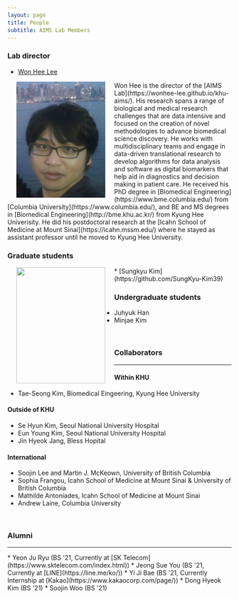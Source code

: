 ```yaml
---
layout: page
title: People
subtitle: AIMS Lab Members
---
```


### Lab director
* [Won Hee Lee](https://wonhee-lee.github.io/aboutme/)


<img src="/assets/img/khu_lab_pic.jpg" width="200" height="260" align="left" hspace="20" />
Won Hee is the director of the [AIMS Lab](https://wonhee-lee.github.io/khu-aims/). His research spans a range of biological and medical research challenges that are data intensive and focused on the creation of novel methodologies to advance biomedical science discovery. He works with multidisciplinary teams and engage in data-driven translational research to develop algorithms for data analysis and software as digital biomarkers that help aid in diagnostics and decision making in patient care. He received his PhD degree in [Biomedical Engineering](https://www.bme.columbia.edu/) from [Columbia University](https://www.columbia.edu/), and BE and MS degrees in [Biomedical Engineering](http://bme.khu.ac.kr/) from Kyung Hee Univerisity. He did his postdoctoral research at the [Icahn School of Medicine at Mount Sinai](https://icahn.mssm.edu/) where he stayed as assistant professor until he moved to Kyung Hee University.


### Graduate students
<img src="/blob/main/assets/img/sungkyu_kim.jpg" width="200" height="260" align="left" hspace="20" />
* [Sungkyu Kim](https://github.com/SungKyu-Kim39)


### Undergraduate students
* Juhyuk Han
* Minjae Kim 
<br>

### Collaborators
<hr>


#### Within KHU
* Tae-Seong Kim, Biomedical Eingeering, Kyung Hee University


#### Outside of KHU
* Se Hyun Kim, Seoul National University Hospital 
* Eun Young Kim, Seoul National University Hospital 
* Jin Hyeok Jang, Bless Hopital


#### International
* Soojin Lee and Martin J. McKeown, University of British Columbia
* Sophia Frangou, Icahn School of Medicine at Mount Sinai & University of British Columbia
* Mathilde Antoniades, Icahn School of Medicine at Mount Sinai 
* Andrew Laine, Columbia University
<br>

### Alumni
<hr>
* Yeon Ju Ryu (BS '21, Currently at [SK Telecom](https://www.sktelecom.com/index.html))
* Jeong Sue You (BS '21, Currently at [LINE](https://line.me/ko/))
* Yi Ji Bae (BS '21, Currently Internship at [Kakao](https://www.kakaocorp.com/page/))
* Dong Hyeok Kim (BS '21)
* Soojin Woo (BS '21)
